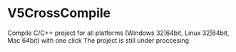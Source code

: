 # V5CrossCompile

Compile C/C++ project for all platforms (Windows 32|64bit, Linux 32|64bit, Mac 64bit) with one click
The project is still under proccesing
